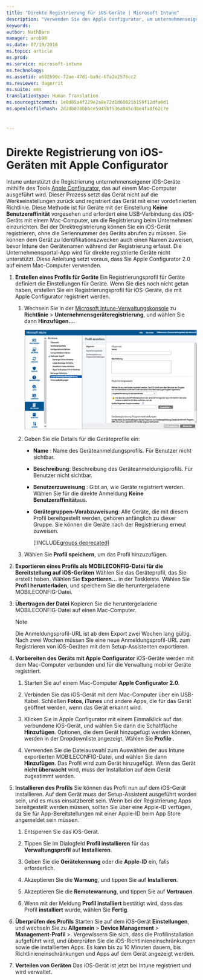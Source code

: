 ```yaml
---
title: "Direkte Registrierung für iOS-Geräte | Microsoft Intune"
description: "Verwenden Sie den Apple Configurator, um unternehmenseigene iOS-Geräte direkt mit einer vordefinierten Richtlinie zu registrieren, indem Sie sie über USB an einen Mac-Computer anschließen."
keywords: 
author: NathBarn
manager: arob98
ms.date: 07/19/2016
ms.topic: article
ms.prod: 
ms.service: microsoft-intune
ms.technology: 
ms.assetid: a692b90c-72ae-47d1-ba9c-67a2e2576cc2
ms.reviewer: dagerrit
ms.suite: ems
translationtype: Human Translation
ms.sourcegitcommit: 1e0d05a4f229e2a8e72d1d60021b159f12dfa0d1
ms.openlocfilehash: 2d2db078bbbce5945bf536a845cd8e4fa8f62c7e


---
```


# Direkte Registrierung von iOS-Geräten mit Apple Configurator
Intune unterstützt die Registrierung unternehmenseigener iOS-Geräte mithilfe des Tools [Apple Configurator](http://go.microsoft.com/fwlink/?LinkId=518017), das auf einem Mac-Computer ausgeführt wird. Dieser Prozess setzt das Gerät nicht auf die Werkseinstellungen zurück und registriert das Gerät mit einer vordefinierten Richtlinie. Diese Methode ist für Geräte mit der Einstellung **Keine Benutzeraffinität** vorgesehen und erfordert eine USB-Verbindung des iOS-Geräts mit einem Mac-Computer, um die Registrierung beim Unternehmen einzurichten. Bei der Direktregistrierung können Sie ein iOS-Gerät registrieren, ohne die Seriennummer des Geräts abrufen zu müssen. Sie können dem Gerät zu Identifikationszwecken auch einen Namen zuweisen, bevor Intune den Gerätenamen während der Registrierung erfasst. Die Unternehmensportal-App wird für direkte registrierte Geräte nicht unterstützt. Diese Anleitung setzt voraus, dass Sie Apple Configurator 2.0 auf einem Mac-Computer verwenden.

1.  **Erstellen eines Profils für Geräte** Ein Registrierungsprofil für Geräte definiert die Einstellungen für Geräte. Wenn Sie dies noch nicht getan haben, erstellen Sie ein Registrierungsprofil für iOS-Geräte, die mit Apple Configurator registriert werden.

    1.  Wechseln Sie in der [Microsoft Intune-Verwaltungskonsole](http://manage.microsoft.com) zu **Richtlinie** &gt; **Unternehmensgeräteregistrierung**, und wählen Sie dann **Hinzufügen…**.

        ![Erstellen einer Profilseite für die Geräteregistrierung](../media/pol-sa-corp-enroll.png)

    2.  Geben Sie die Details für die Geräteprofile ein:

        -   **Name** : Name des Geräteanmeldungsprofils. Für Benutzer nicht sichtbar.

        -   **Beschreibung**: Beschreibung des Geräteanmeldungsprofils. Für Benutzer nicht sichtbar.

        -   **Benutzerzuweisung** : Gibt an, wie Geräte registriert werden. Wählen Sie für die direkte Anmeldung **Keine Benutzeraffinität**aus.

        -   **Gerätegruppen-Vorabzuweisung**: Alle Geräte, die mit diesem Profil bereitgestellt werden, gehören anfänglich zu dieser Gruppe. Sie können die Geräte nach der Registrierung erneut zuweisen.

            [!INCLUDE[groups deprecated](../includes/group-deprecation.md)]

    3.  Wählen Sie **Profil speichern**, um das Profil hinzuzufügen.

5.  **Exportieren eines Profils als MOBILECONFIG-Datei für die Bereitstellung auf iOS-Geräten** Wählen Sie das Geräteprofil, das Sie erstellt haben. Wählen Sie **Exportieren…** in der Taskleiste. Wählen Sie **Profil herunterladen**, und speichern Sie die heruntergeladene MOBILECONFIG-Datei.

6.  **Übertragen der Datei** Kopieren Sie die heruntergeladene MOBILECONFIG-Datei auf einen Mac-Computer.
    > [!NOTE]
    > Die Anmeldungsprofil-URL ist ab dem Export zwei Wochen lang gültig. Nach zwei Wochen müssen Sie eine neue Anmeldungsprofil-URL zum Registrieren von iOS-Geräten mit dem Setup-Assistenten exportieren.
7.  **Vorbereiten des Geräts mit Apple Configurator** iOS-Geräte werden mit dem Mac-Computer verbunden und für die Verwaltung mobiler Geräte registriert.

    1.  Starten Sie auf einem Mac-Computer **Apple Configurator 2.0**.

    2.  Verbinden Sie das iOS-Gerät mit dem Mac-Computer über ein USB-Kabel. Schließen **Fotos**, **iTunes** und andere Apps, die für das Gerät geöffnet werden, wenn das Gerät erkannt wird.

    3.  Klicken Sie in Apple Configurator mit einem Einmalklick auf das verbundene iOS-Gerät, und wählen Sie dann die Schaltfläche **Hinzufügen**. Optionen, die dem Gerät hinzugefügt werden können, werden in der Dropdownliste angezeigt. Wählen Sie **Profile** .

    4.  Verwenden Sie die Dateiauswahl zum Auswählen der aus Intune exportierten MOBILECONFIG-Datei, und wählen Sie dann **Hinzufügen**. Das Profil wird zum Gerät hinzugefügt.  Wenn das Gerät **nicht überwacht** wird, muss der Installation auf dem Gerät zugestimmt werden.

8.  **Installieren des Profils** Sie können das Profil nun auf dem iOS-Gerät installieren. Auf dem Gerät muss der Setup-Assistent ausgeführt worden sein, und es muss einsatzbereit sein.  Wenn bei der Registrierung Apps bereitgestellt werden müssen, sollten Sie über eine Apple-ID verfügen, da Sie für App-Bereitstellungen mit einer Apple-ID beim App Store angemeldet sein müssen.

    1.  Entsperren Sie das iOS-Gerät.

    2.  Tippen Sie im Dialogfeld **Profil installieren** für das **Verwaltungsprofil** auf **Installieren**.

    3.  Geben Sie die **Gerätekennung** oder die **Apple-ID** ein, falls erforderlich.

    4.  Akzeptieren Sie die **Warnung**, und tippen Sie auf **Installieren**.

    5.  Akzeptieren Sie die **Remotewarnung**, und tippen Sie auf **Vertrauen**.

    6.  Wenn mit der Meldung **Profil installiert** bestätigt wird, dass das Profil **installiert** wurde, wählen Sie **Fertig**.

9. **Überprüfen des Profils**
    Starten Sie auf dem iOS-Gerät **Einstellungen**, und wechseln Sie zu **Allgemein** &gt; **Device Management** &gt; **Management-Profil** &gt;. Vergewissern Sie sich, dass die Profilinstallation aufgeführt wird, und überprüfen Sie die iOS-Richtlinieneinschränkungen sowie die installierten Apps. Es kann bis zu 10 Minuten dauern, bis Richtlinieneinschränkungen und Apps auf dem Gerät angezeigt werden.

10. **Verteilen von Geräten** Das iOS-Gerät ist jetzt bei Intune registriert und wird verwaltet.



<!--HONumber=Jul16_HO3-->


